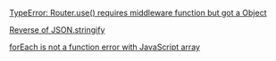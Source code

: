 [TypeError: Router.use() requires middleware function but got a Object](https://stackoverflow.com/questions/27465850/typeerror-router-use-requires-middleware-function-but-got-a-object)  
  
[Reverse of JSON.stringify](https://stackoverflow.com/questions/11171746/reverse-of-json-stringify) 
  

[forEach is not a function error with JavaScript array](https://stackoverflow.com/questions/35969974/foreach-is-not-a-function-error-with-javascript-array)
